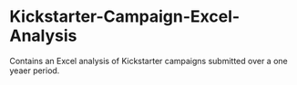 # Kickstarter-Campaign-Excel-Analysis

Contains an Excel analysis of Kickstarter campaigns submitted over a one yeaer period.
